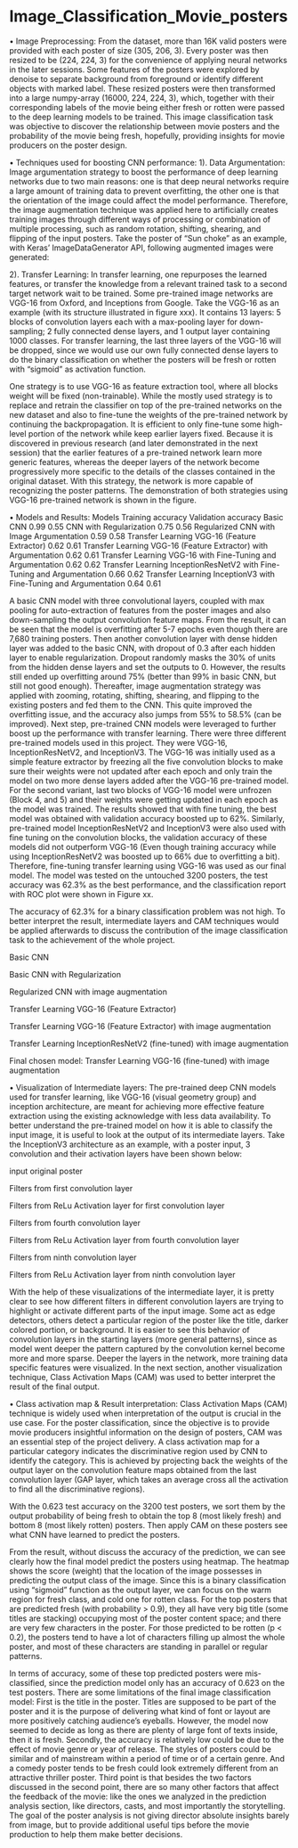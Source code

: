 # Image_Classification_Movie_posters

•	Image Preprocessing:
From the dataset, more than 16K valid posters were provided with each poster of size (305, 206, 3). Every poster was then resized to be (224, 224, 3) for the convenience of applying neural networks in the later sessions. Some features of the posters were explored by denoise to separate background from foreground or identify different objects with marked label. These resized posters were then transformed into a large numpy-array (16000, 224, 224, 3), which, together with their corresponding labels of the movie being either fresh or rotten were passed to the deep learning models to be trained. This image classification task was objective to discover the relationship between movie posters and the probability of the movie being fresh, hopefully, providing insights for movie producers on the poster design.

•	Techniques used for boosting CNN performance:
1). Data Argumentation:
Image argumentation strategy to boost the performance of deep learning networks due to two main reasons: one is that deep neural networks require a large amount of training data to prevent overfitting, the other one is that the orientation of the image could affect the model performance. Therefore, the image augmentation technique was applied here to artificially creates training images through different ways of processing or combination of multiple processing, such as random rotation, shifting, shearing, and flipping of the input posters. Take the poster of “Sun choke” as an example, with Keras’ ImageDataGenerator API, following augmented images were generated:

2). Transfer Learning: 
In transfer learning, one repurposes the learned features, or transfer the knowledge from a relevant trained task to a second target network wait to be trained. Some pre-trained image networks are VGG-16 from Oxford, and Inceptions from Google. Take the VGG-16 as an example (with its structure illustrated in figure xxx). It contains 13 layers: 5 blocks of convolution layers each with a max-pooling layer for down-sampling; 2 fully connected dense layers, and 1 output layer containing 1000 classes. For transfer learning, the last three layers of the VGG-16 will be dropped, since we would use our own fully connected dense layers to do the binary classification on whether the posters will be fresh or rotten with “sigmoid” as activation function. 

One strategy is to use VGG-16 as feature extraction tool, where all blocks weight will be fixed (non-trainable). While the mostly used strategy is to replace and retrain the classifier on top of the pre-trained networks on the new dataset and also to fine-tune the weights of the pre-trained network by continuing the backpropagation. It is efficient to only fine-tune some high-level portion of the network while keep earlier layers fixed. Because it is discovered in previous research (and later demonstrated in the next session) that the earlier features of a pre-trained network learn more generic features, whereas the deeper layers of the network become progressively more specific to the details of the classes contained in the original dataset. With this strategy, the network is more capable of recognizing the poster patterns. The demonstration of both strategies using VGG-16 pre-trained network is shown in the figure.

•	Models and Results:
Models	Training accuracy	Validation accuracy
Basic CNN	0.99	0.55
CNN with Regularization	0.75	0.56
Regularized CNN with Image Argumentation	0.59	0.58
Transfer Learning VGG-16 (Feature Extractor)	0.62	0.61
Transfer Learning VGG-16 (Feature Extractor) with Argumentation	0.62	0.61
Transfer Learning VGG-16 with Fine-Tuning and Argumentation	0.62	0.62
Transfer Learning InceptionResNetV2 with Fine-Tuning and Argumentation	0.66	0.62
Transfer Learning InceptionV3 with Fine-Tuning and Argumentation	0.64	0.61

A basic CNN model with three convolutional layers, coupled with max pooling for auto-extraction of features from the poster images and also down-sampling the output convolution feature maps. From the result, it can be seen that the model is overfitting after 5-7 epochs even though there are 7,680 training posters. Then another convolution layer with dense hidden layer was added to the basic CNN, with dropout of 0.3 after each hidden layer to enable regularization. Dropout randomly masks the 30% of units from the hidden dense layers and set the outputs to 0. However, the results still ended up overfitting around 75% (better than 99% in basic CNN, but still not good enough). Thereafter, image augmentation strategy was applied with zooming, rotating, shifting, shearing, and flipping to the existing posters and fed them to the CNN. This quite improved the overfitting issue, and the accuracy also jumps from 55% to 58.5% (can be improved). Next step, pre-trained CNN models were leveraged to further boost up the performance with transfer learning. There were three different pre-trained models used in this project. They were VGG-16, InceptionResNetV2, and InceptionV3. The VGG-16 was initially used as a simple feature extractor by freezing all the five convolution blocks to make sure their weights were not updated after each epoch and only train the model on two more dense layers added after the VGG-16 pre-trained model. For the second variant, last two blocks of VGG-16 model were unfrozen (Block 4, and 5) and their weights were getting updated in each epoch as the model was trained. The results showed that with fine tuning, the best model was obtained with validation accuracy boosted up to 62%. Similarly, pre-trained model InceptionResNetV2 and InceptionV3 were also used with fine tuning on the convolution blocks, the validation accuracy of these models did not outperform VGG-16 (Even though training accuracy while using InceptionResNetV2 was boosted up to 66% due to overfitting a bit). Therefore, fine-tuning transfer learning using VGG-16 was used as our final model. The model was tested on the untouched 3200 posters, the test accuracy was 62.3% as the best performance, and the classification report with ROC plot were shown in Figure xx.

The accuracy of 62.3% for a binary classification problem was not high. To better interpret the result, intermediate layers and CAM techniques would be applied afterwards to discuss the contribution of the image classification task to the achievement of the whole project.

Basic CNN

Basic CNN with Regularization

Regularized CNN with image augmentation

Transfer Learning VGG-16 (Feature Extractor) 

Transfer Learning VGG-16 (Feature Extractor) with image augmentation

Transfer Learning InceptionResNetV2 (fine-tuned) with image augmentation

Final chosen model: Transfer Learning VGG-16 (fine-tuned) with image augmentation

•	Visualization of Intermediate layers:
The pre-trained deep CNN models used for transfer learning, like VGG-16 (visual geometry group) and inception architecture, are meant for achieving more effective feature extraction using the existing acknowledge with less data availability. To better understand the pre-trained model on how it is able to classify the input image, it is useful to look at the output of its intermediate layers. Take the InceptionV3 architecture as an example, with a poster input, 3 convolution and their activation layers have been shown below:  

input original poster

Filters from first convolution layer

Filters from ReLu Activation layer for first convolution layer

Filters from fourth convolution layer

Filters from ReLu Activation layer from fourth convolution layer

Filters from ninth convolution layer

Filters from ReLu Activation layer from ninth convolution layer 

With the help of these visualizations of the intermediate layer, it is pretty clear to see how different filters in different convolution layers are trying to highlight or activate different parts of the input image. Some act as edge detectors, others detect a particular region of the poster like the title, darker colored portion, or background. It is easier to see this behavior of convolution layers in the starting layers (more general patterns), since as model went deeper the pattern captured by the convolution kernel become more and more sparse. Deeper the layers in the network, more training data specific features were visualized. In the next section, another visualization technique, Class Activation Maps (CAM) was used to better interpret the result of the final output.


•	Class activation map & Result interpretation:
Class Activation Maps (CAM) technique is widely used when interpretation of the output is crucial in the use case. For the poster classification, since the objective is to provide movie producers insightful information on the design of posters, CAM was an essential step of the project delivery.  A class activation map for a particular category indicates the discriminative region used by CNN to identify the category. This is achieved by projecting back the weights of the output layer on the convolution feature maps obtained from the last convolution layer (GAP layer, which takes an average cross all the activation to find all the discriminative regions). 

With the 0.623 test accuracy on the 3200 test posters, we sort them by the output probability of being fresh to obtain the top 8 (most likely fresh) and bottom 8 (most likely rotten) posters. Then apply CAM on these posters see what CNN have learned to predict the posters.  


From the result, without discuss the accuracy of the prediction, we can see clearly how the final model predict the posters using heatmap. The heatmap shows the score (weight) that the location of the image possesses in predicting the output class of the image. Since this is a binary classification using “sigmoid” function as the output layer, we can focus on the warm region for fresh class, and cold one for rotten class. For the top posters that are predicted fresh (with probability > 0.9), they all have very big title (some titles are stacking) occupying most of the poster content space; and there are very few characters in the poster. For those predicted to be rotten (p < 0.2), the posters tend to have a lot of characters filling up almost the whole poster, and most of these characters are standing in parallel or regular patterns. 

In terms of accuracy, some of these top predicted posters were mis-classified, since the prediction model only has an accuracy of 0.623 on the test posters. There are some limitations of the final image classification model: First is the title in the poster. Titles are supposed to be part of the poster and it is the purpose of delivering what kind of font or layout are more positively catching audience’s eyeballs. However, the model now seemed to decide as long as there are plenty of large font of texts inside, then it is fresh. Secondly, the accuracy is relatively low could be due to the effect of movie genre or year of release. The styles of posters could be similar and of mainstream within a period of time or of a certain genre. And a comedy poster tends to be fresh could look extremely different from an attractive thriller poster. Third point is that besides the two factors discussed in the second point, there are so many other factors that affect the feedback of the movie: like the ones we analyzed in the prediction analysis section, like directors, casts, and most importantly the storytelling. The goal of the poster analysis is not giving director absolute insights barely from image, but to provide additional useful tips before the movie production to help them make better decisions.
